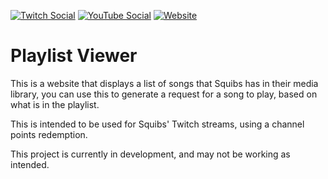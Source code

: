[![Twitch Social](https://img.shields.io/badge/Social-Twitch-6441a5)](https://www.twitch.tv/squibsland)
[![YouTube Social](https://img.shields.io/badge/Social-YouTube-c4302b)](https://www.youtube.com/@SquibsLand)
[![Website](https://img.shields.io/badge/Website-0A0)](https://thesquiddylink.github.io/PlaylistViewer/)

# Playlist Viewer

This is a website that displays a list of songs that Squibs has in their media library, you can use this to generate a request for a song to play, based on what is in the playlist. 

This is intended to be used for Squibs' Twitch streams, using a channel points redemption.

This project is currently in development, and may not be working as intended.
